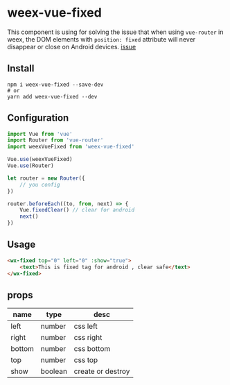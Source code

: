# weex-vue-fixed

This component is using for solving the issue that when using `vue-router` in weex, the DOM elements with `position: fixed`
attribute will never disappear or close on Android devices. [issue](https://github.com/alibaba/weex/issues/2310)
## Install

```
npm i weex-vue-fixed --save-dev
# or
yarn add weex-vue-fixed --dev
```

## Configuration

```js
import Vue from 'vue'
import Router from 'vue-router'
import weexVueFixed from 'weex-vue-fixed'

Vue.use(weexVueFixed)
Vue.use(Router)

let router = new Router({
    // you config
})

router.beforeEach((to, from, next) => {
    Vue.fixedClear() // clear for android
    next()
})
```

## Usage

```html
<wx-fixed top="0" left="0" :show="true">
    <text>This is fixed tag for android , clear safe</text>
</wx-fixed>
```

## props

| name   | type    |  desc      |
|--------|---------|------------|
| left   | number  | css left   |
| right  | number  | css right  |
| bottom | number  | css bottom |
| top    | number  | css top    |
| show   | boolean | create or destroy |
